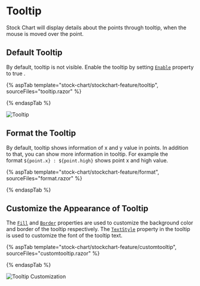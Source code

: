 # Tooltip

<!-- markdownlint-disable MD036 -->

Stock Chart will display details about the points through tooltip, when the mouse is moved over the point.

## Default Tooltip

By default, tooltip is not visible. Enable the tooltip by setting
[`Enable`](https://help.syncfusion.com/cr/blazor/Syncfusion.Blazor.Charts.StockChartTooltipSettings.html#Syncfusion_Blazor_Charts_StockChartTooltipSettings_Enable) property to true .

{% aspTab template="stock-chart/stockchart-feature/tooltip", sourceFiles="tooltip.razor" %}

{% endaspTab %}

![Tooltip](images/common/tooltip.png)

<!-- markdownlint-disable MD013 -->

## Format the Tooltip

<!-- markdownlint-disable MD013 -->

By default, tooltip shows information of x and y value in points. In addition to that, you can show more information in tooltip. For example the format `${point.x} : ${point.high}` shows point x and high value.

{% aspTab template="stock-chart/stockchart-feature/format", sourceFiles="format.razor" %}

{% endaspTab %}

## Customize the Appearance of Tooltip

The [`Fill`](https://help.syncfusion.com/cr/blazor/Syncfusion.Blazor.Charts.StockChartTooltipSettings.html#Syncfusion_Blazor_Charts_StockChartTooltipSettings_Fill) and [`Border`](https://help.syncfusion.com/cr/blazor/Syncfusion.Blazor.Charts.StockChartTooltipSettings.html#Syncfusion_Blazor_Charts_StockChartTooltipSettings_Border) properties are used to customize the background color and border of the tooltip respectively. The [`TextStyle`](https://help.syncfusion.com/cr/blazor/Syncfusion.Blazor.Charts.StockChartTooltipSettings.html#Syncfusion_Blazor_Charts_StockChartTooltipSettings_TextStyle) property in the tooltip is used to customize the font of the tooltip text.

{% aspTab template="stock-chart/stockchart-feature/customtooltip", sourceFiles="customtooltip.razor" %}

{% endaspTab %}

![Tooltip Customization](images/common/custom-tooltip.png)

